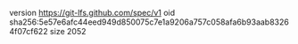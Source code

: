 version https://git-lfs.github.com/spec/v1
oid sha256:5e57e6afc44eed949d850075c7e1a9206a757c058afa6b93aab83264f07cf622
size 2052
